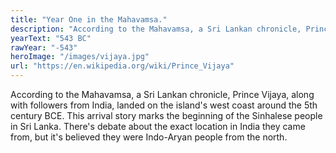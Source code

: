 ```yaml
---
title: "Year One in the Mahavamsa."
description: "According to the Mahavamsa, a Sri Lankan chronicle, Prince Vijaya, along with followers from India, landed on the island's west coast around the 5th century BCE. This arrival story marks the beginning of the Sinhalese people in Sri Lanka.  There's debate about the exact location in India they came from, but it's believed they were Indo-Aryan people from the north."
yearText: "543 BC"
rawYear: "-543"
heroImage: "/images/vijaya.jpg"
url: "https://en.wikipedia.org/wiki/Prince_Vijaya"
---
```


According to the Mahavamsa, a Sri Lankan chronicle, Prince Vijaya, along with followers from India, landed on the island's west coast around the 5th century BCE. This arrival story marks the beginning of the Sinhalese people in Sri Lanka.  There's debate about the exact location in India they came from, but it's believed they were Indo-Aryan people from the north.
